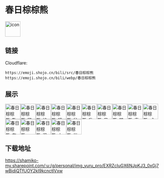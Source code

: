 # 春日棕棕熊
<img src="https://emoji.shojo.cn/bili/src/春日棕棕熊/icon.png" width="50" height="50" alt="icon">

## 链接
Cloudflare:
```
https://emoji.shojo.cn/bili/src/春日棕棕熊
https://emoji.shojo.cn/bili/webp/春日棕棕熊
```
## 展示
<img src="https://emoji.shojo.cn/bili/src/春日棕棕熊/春日棕棕熊-敬礼.png" width="50" height="50" alt="春日棕棕熊-敬礼"><img src="https://emoji.shojo.cn/bili/src/春日棕棕熊/春日棕棕熊-可以.png" width="50" height="50" alt="春日棕棕熊-可以"><img src="https://emoji.shojo.cn/bili/src/春日棕棕熊/春日棕棕熊-扮鬼.png" width="50" height="50" alt="春日棕棕熊-扮鬼"><img src="https://emoji.shojo.cn/bili/src/春日棕棕熊/春日棕棕熊-精致熊.png" width="50" height="50" alt="春日棕棕熊-精致熊"><img src="https://emoji.shojo.cn/bili/src/春日棕棕熊/春日棕棕熊-贫穷.png" width="50" height="50" alt="春日棕棕熊-贫穷"><img src="https://emoji.shojo.cn/bili/src/春日棕棕熊/春日棕棕熊-升天.png" width="50" height="50" alt="春日棕棕熊-升天"><img src="https://emoji.shojo.cn/bili/src/春日棕棕熊/春日棕棕熊-圣光.png" width="50" height="50" alt="春日棕棕熊-圣光"><img src="https://emoji.shojo.cn/bili/src/春日棕棕熊/春日棕棕熊-辣眼睛.png" width="50" height="50" alt="春日棕棕熊-辣眼睛"><img src="https://emoji.shojo.cn/bili/src/春日棕棕熊/春日棕棕熊-喜欢.png" width="50" height="50" alt="春日棕棕熊-喜欢"><img src="https://emoji.shojo.cn/bili/src/春日棕棕熊/春日棕棕熊-咸鱼波.png" width="50" height="50" alt="春日棕棕熊-咸鱼波"><img src="https://emoji.shojo.cn/bili/src/春日棕棕熊/春日棕棕熊-在线吃瓜.png" width="50" height="50" alt="春日棕棕熊-在线吃瓜"><img src="https://emoji.shojo.cn/bili/src/春日棕棕熊/春日棕棕熊-emo.png" width="50" height="50" alt="春日棕棕熊-emo"><img src="https://emoji.shojo.cn/bili/src/春日棕棕熊/春日棕棕熊-泪目.png" width="50" height="50" alt="春日棕棕熊-泪目"><img src="https://emoji.shojo.cn/bili/src/春日棕棕熊/春日棕棕熊-大无语.png" width="50" height="50" alt="春日棕棕熊-大无语"><img src="https://emoji.shojo.cn/bili/src/春日棕棕熊/春日棕棕熊-学废了.png" width="50" height="50" alt="春日棕棕熊-学废了">

## 下载地址

https://shamiko-my.sharepoint.com/:u:/g/personal/img_yuru_pro/EXRZcIuGX6NJpKJ3_0xGj7wBidiQTfUOY2kI9kcnctIVxw